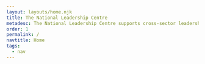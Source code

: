 ```yaml
---
layout: layouts/home.njk
title: The National Leadership Centre
metadesc: The National Leadership Centre supports cross-sector leadership, facilitating and supporting senior leaders to work together on the toughest challenges we face as a country.
order: 1
permalink: /
navtitle: Home
tags:
  - nav
---
```

